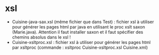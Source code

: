 # xsl
- Cuisine-java-sax.xsl (même fichier que dans Test) : fichier xsl à utiliser pour générer les pages html par java en utilisant le proc xslt saxon (Marie.java). Attention il faut installer saxon et il faut spécifier des chemins absolus dans le xsl !
- Cuisine-xsltproc.xsl : fichier xsl à utiliser pour générer les pages html par xsltproc (commande : xsltproc Cuisine-xsltproc.xsl Cuisine.xml)
